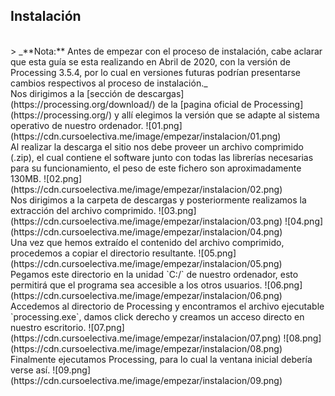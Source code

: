 ## Instalación

<br>
> _**Nota:** Antes de empezar con el proceso de instalación, cabe aclarar que esta guía se esta realizando en Abril de 2020, con la versión de Processing 3.5.4, por lo cual en versiones futuras podrían presentarse cambios respectivos al proceso de instalación._

<br>
Nos dirigimos a la [sección de descargas](https://processing.org/download/) de la [pagina oficial de Processing](https://processing.org/) y allí elegimos la versión que se adapte al sistema operativo de nuestro ordenador.
![01.png](https://cdn.cursoelectiva.me/image/empezar/instalacion/01.png)

<br>
Al realizar la descarga el sitio nos debe proveer un archivo comprimido (.zip), el cual contiene el software junto con todas las librerías necesarias para su funcionamiento, el peso de este fichero son aproximadamente 130MB.
![02.png](https://cdn.cursoelectiva.me/image/empezar/instalacion/02.png)

<br>
Nos dirigimos a la carpeta de descargas y posteriormente realizamos la extracción del archivo comprimido.
![03.png](https://cdn.cursoelectiva.me/image/empezar/instalacion/03.png)
![04.png](https://cdn.cursoelectiva.me/image/empezar/instalacion/04.png)

<br>
Una vez que hemos extraído el contenido del archivo comprimido, procedemos a copiar el directorio resultante.
![05.png](https://cdn.cursoelectiva.me/image/empezar/instalacion/05.png)

<br>
Pegamos este directorio en la unidad `C:/` de nuestro ordenador, esto permitirá que el programa sea accesible a los otros usuarios.
![06.png](https://cdn.cursoelectiva.me/image/empezar/instalacion/06.png)

<br>
Accedemos al directorio de Processing y encontramos el archivo ejecutable `processing.exe`, damos click derecho y creamos un acceso directo en nuestro escritorio.
![07.png](https://cdn.cursoelectiva.me/image/empezar/instalacion/07.png)
![08.png](https://cdn.cursoelectiva.me/image/empezar/instalacion/08.png)

<br>
Finalmente ejecutamos Processing, para lo cual la ventana inicial debería verse así.
![09.png](https://cdn.cursoelectiva.me/image/empezar/instalacion/09.png)